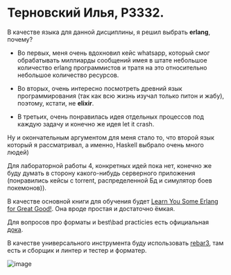 # Терновский Илья, P3332.

В качестве языка для данной дисциплины, я решил выбрать **erlang**, почему?

* Во первых, меня очень вдохновил кейс whatsapp, который смог обрабатывать миллиарды сообщений имея в штате небольшое количество erlang программистов и тратя на это относительно небольшое количество ресурсов.

* Во вторых, очень интересно посмотреть древний язык программирования (так как всю жизнь изучал только питон и жабу), поэтому, кстати, не **elixir**.

* В третьих, очень понравилась идея отдельных процессов под каждую задачу и конечно же идея let it crash.

Ну и окончательным аргументом для меня стало то, что второй язык который я рассматривал, а именно, Haskell выбрало очень много людей)

Для лабораторной работы 4, конкретных идей пока нет, конечно же буду думать в сторону какого-нибудь серверного приложения (понравились кейсы с torrent, распределенной Бд и симулятор боев покемонов)).

В качестве основной книги для обучения будет [Learn You Some Erlang for Great Good!](https://learnyousomeerlang.com/introduction).
Она вроде простая и достаточно ёмкая.

Для вопросов про форматы и best\bad practicies есть официальная [дока](https://www.erlang.org/docs).

В качестве универсального инструмента буду использовать [rebar3](https://www.rebar3.org/), там есть и сборщик и линтер и тестер и форматер.

![image](https://github.com/user-attachments/assets/ede07031-1d7e-4fc5-821a-994f20ffc9a4)
